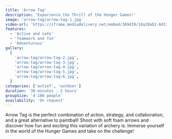 ```yaml
---
title: 'Arrow Tag'
description: 'Experience the Thrill of the Hunger Games!'
image: 'arrow-tag/arrow-tag-1.jpg'
video-url: 'https://iframe.mediadelivery.net/embed/369439/10a28ab1-6d11-4018-96a5-287dc7650b16'
features:
  - 'Active and safe'
  - 'Teamwork and fun'
  - 'Adventurous'
gallery:
  [
    'arrow-tag/arrow-tag-2.jpg',
    'arrow-tag/arrow-tag-3.jpg',
    'arrow-tag/arrow-tag-4.jpg',
    'arrow-tag/arrow-tag-5.jpg',
    'arrow-tag/arrow-tag-6.jpg',
  ]
categories: ['actief', 'outdoor']
duration: '30 minutes - 2 hours'
groupSize: '4-100 people'
availability: 'On request'
---
```


Arrow Tag is the perfect combination of action, strategy, and collaboration, and a great alternative to paintball! Shoot with soft foam arrows and discover how fun and exciting this variation of archery is. Immerse yourself in the world of the Hunger Games and take on the challenge!
